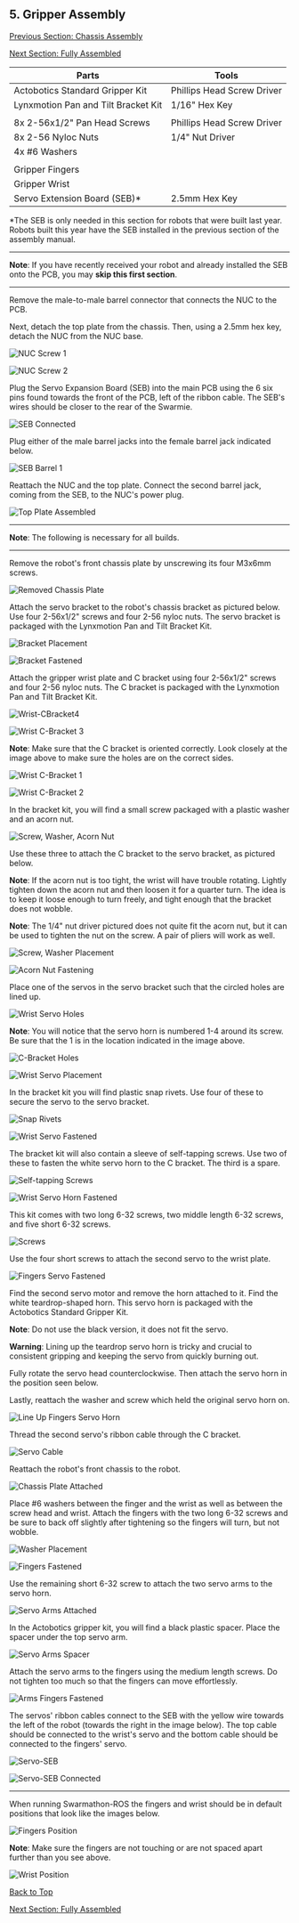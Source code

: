 ## 5. Gripper Assembly

[Previous Section: Chassis Assembly](./Assembly4-TopPlateAssembly.md)

[Next Section: Fully Assembled](./Assembly6-FullyAssembled.md)

| Parts                               | Tools                      |
| ----------------------------------- | -------------------------- |
|	Actobotics Standard Gripper Kit     | Phillips Head Screw Driver |
| Lynxmotion Pan and Tilt Bracket Kit | 1/16" Hex Key              |
|                                     |                            |
| 8x 2-56x1/2" Pan Head Screws        | Phillips Head Screw Driver |
| 8x 2-56 Nyloc Nuts                  | 1/4" Nut Driver            |
| 4x #6 Washers                       |                            |
|                                     |                            |
| Gripper Fingers                     |                            |
| Gripper Wrist                       |                            |
| Servo Extension Board (SEB)\*       | 2.5mm Hex Key              |
*The SEB is only needed in this section for robots that were built last year.  Robots built this year have the SEB installed in the previous section of the assembly manual.

***
**Note**: If you have recently received your robot and already installed the SEB onto the PCB, you may **skip this first section**.  
***

Remove the male-to-male barrel connector that connects the NUC to the PCB.

Next, detach the top plate from the chassis.  Then, using a 2.5mm hex key, detach the NUC from the NUC base.

![NUC Screw 1](./AssemblyImages/Gripper/NUCScrew1.jpg)

![NUC Screw 2](./AssemblyImages/Gripper/NUCScrew2.jpg)

Plug the Servo Expansion Board (SEB) into the main PCB using the 6 six pins found towards the front of the PCB, left of the ribbon cable. The SEB's wires should be closer to the rear of the Swarmie.

![SEB Connected](AssemblyImages/SEBConnected.JPG)

Plug either of the male barrel jacks into the female barrel jack indicated below.

![SEB Barrel 1](AssemblyImages/SEBBarrel1.JPG)

Reattach the NUC and the top plate.  Connect the second barrel jack, coming from the SEB, to the NUC's power plug.

![Top Plate Assembled](AssemblyImages/topPlateAssembled.JPG)

***
**Note**: The following is necessary for all builds.
***

Remove the robot's front chassis plate by unscrewing its four M3x6mm screws.

![Removed Chassis Plate](./AssemblyImages/Gripper/RemovedChassisPlate.jpg)

Attach the servo bracket to the robot's chassis bracket as pictured below.  Use four 2-56x1/2" screws and four 2-56 nyloc nuts.  The servo bracket is packaged with the Lynxmotion Pan and Tilt Bracket Kit.

![Bracket Placement](./AssemblyImages/Gripper/ServoBracketPlacement.jpg)

![Bracket Fastened](./AssemblyImages/Gripper/ServoBracketFastened.jpg)

Attach the gripper wrist plate and C bracket using four 2-56x1/2" screws and four 2-56 nyloc nuts.  The C bracket is packaged with the Lynxmotion Pan and Tilt Bracket Kit.

![Wrist-CBracket4](./AssemblyImages/Gripper/Wrist-CBracket4.jpg)

![Wrist C-Bracket 3](./AssemblyImages/Gripper/Wrist-CBracket3.jpg)

**Note**: Make sure that the C bracket is oriented correctly.  Look closely at the image above to make sure the holes are on the correct sides.

![Wrist C-Bracket 1](./AssemblyImages/Gripper/Wrist-CBracket1.jpg)

![Wrist C-Bracket 2](./AssemblyImages/Gripper/Wrist-CBracket2.jpg)

In the bracket kit, you will find a small screw packaged with a plastic washer and an acorn nut.

![Screw, Washer, Acorn Nut](./AssemblyImages/Gripper/ScrewWasherNut.jpg)

Use these three to attach the C bracket to the servo bracket, as pictured below.

**Note**: If the acorn nut is too tight, the wrist will have trouble rotating.  Lightly tighten down the acorn nut and then loosen it for a quarter turn.  The idea is to keep it loose enough to turn freely, and tight enough that the bracket does not wobble.

**Note**: The 1/4" nut driver pictured does not quite fit the acorn nut, but it can be used to tighten the nut on the screw.  A pair of pliers will work as well.

![Screw, Washer Placement](./AssemblyImages/Gripper/ScrewWasherPlacement.jpg)

![Acorn Nut Fastening](./AssemblyImages/Gripper/TightenNut.jpg)

Place one of the servos in the servo bracket such that the circled holes are lined up.

![Wrist Servo Holes](./AssemblyImages/Gripper/WristServoHolesCircled.jpg)

**Note**: You will notice that the servo horn is numbered 1-4 around its screw.  Be sure that the 1 is in the location indicated in the image above.

![C-Bracket Holes](./AssemblyImages/Gripper/CBracketHolesCircled.jpg)

![Wrist Servo Placement](./AssemblyImages/Gripper/WristServoPlacement.jpg)

In the bracket kit you will find plastic snap rivets.  Use four of these to secure the servo to the servo bracket.

![Snap Rivets](./AssemblyImages/Gripper/SnapRivets.jpg)

![Wrist Servo Fastened](./AssemblyImages/Gripper/WristServoFastened.jpg)

The bracket kit will also contain a sleeve of self-tapping screws.  Use two of these to fasten the white servo horn to the C bracket.  The third is a spare.

![Self-tapping Screws](./AssemblyImages/Gripper/Self-tappingScrews.jpg)

![Wrist Servo Horn Fastened](./AssemblyImages/Gripper/WristServoHornFastened.jpg)

This kit comes with two long 6-32 screws, two middle length 6-32 screws, and five short 6-32 screws.  

![Screws](./AssemblyImages/Gripper/Screws.jpg)

Use the four short screws to attach the second servo to the wrist plate.

![Fingers Servo Fastened](./AssemblyImages/Gripper/FingersServoFastened.jpg)

Find the second servo motor and remove the horn attached to it.  Find the white teardrop-shaped horn.  This servo horn is packaged with the Actobotics Standard Gripper Kit.

**Note**: Do not use the black version, it does not fit the servo.

**Warning**: Lining up the teardrop servo horn is tricky and crucial to consistent gripping and keeping the servo from quickly burning out.  

Fully rotate the servo head counterclockwise.  Then attach the servo horn in the position seen below.

Lastly, reattach the washer and screw which held the original servo horn on.

![Line Up Fingers Servo Horn](./AssemblyImages/Gripper/LineUpServoHorn.jpg)

Thread the second servo's ribbon cable through the C bracket.

![Servo Cable](./AssemblyImages/Gripper/ServoCable.jpg)

Reattach the robot's front chassis to the robot.

![Chassis Plate Attached](./AssemblyImages/Gripper/ChassisPlateAttached.jpg)

Place \#6 washers between the finger and the wrist as well as between the screw head and wrist. Attach the fingers with the two long 6-32 screws and be sure to back off slightly after tightening so the fingers will turn, but not wobble.

![Washer Placement](./AssemblyImages/Gripper/WasherPlacement.jpg)

![Fingers Fastened](./AssemblyImages/Gripper/FingersFastened.jpg)

Use the remaining short 6-32 screw to attach the two servo arms to the servo horn.

![Servo Arms Attached](./AssemblyImages/Gripper/ServoArmsAttached.jpg)

In the Actobotics gripper kit, you will find a black plastic spacer.  Place the spacer under the top servo arm.  

![Servo Arms Spacer](./AssemblyImages/Gripper/ServoArmsSpacer.jpg)

Attach the servo arms to the fingers using the medium length screws.  Do not tighten too much so that the fingers can move effortlessly.  

![Arms Fingers Fastened](./AssemblyImages/Gripper/ArmsFingersFastened.jpg)

The servos' ribbon cables connect to the SEB with the yellow wire towards the left of the robot (towards the right in the image below).  The top cable should be connected to the wrist's servo and the bottom cable should be connected to the fingers' servo.

![Servo-SEB](./AssemblyImages/Gripper/ServoSEB.jpg)

![Servo-SEB Connected](./AssemblyImages/Gripper/ServoSEBConnected.jpg)

***

When running Swarmathon-ROS the fingers and wrist should be in default positions that look like the images below.

![Fingers Position](./AssemblyImages/Gripper/ArmsFingersFastened.jpg)

**Note**: Make sure the fingers are not touching or are not spaced apart further than you see above.

![Wrist Position](./AssemblyImages/Gripper/WristPosition.jpg)

[Back to Top](./Assembly4-TopPlateAssembly.md/#-5.-Gripper-Assembly)

[Next Section: Fully Assembled](./Assembly6-FullyAssembled.md)

